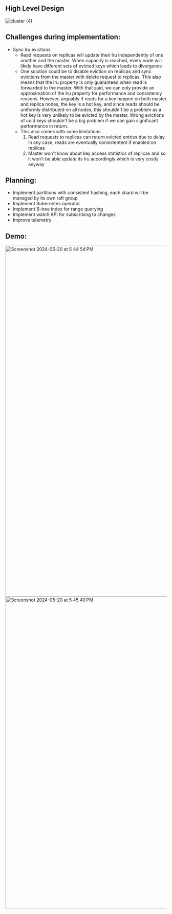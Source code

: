 ## High Level Design


![cluster (4)](https://github.com/user-attachments/assets/66198e5e-a175-40d1-8b59-1b439eaed0e6)


## Challenges during implementation:
- Sync lru evictions
  + Read requests on replicas will update their lru independently of one another and the master. When capacity is reached, every node will likely have different sets of evicted keys which leads to divergence
  + One solution could be to disable eviction on replicas and sync evictions from the master with delete request to replicas. This also means that the lru property is only guaranteed when read is forwarded to the master. With that said, we can only provide an approximation of the lru property for performance and consistency reasons. However, arguably if reads for a key happen on both master and replica nodes, the key is a hot key, and since reads should be uniformly distributed on all nodes, this shouldn't be a problem as a hot key is very unlikely to be evicted by the master. Wrong evictions of cold keys shouldn't be a big problem if we can gain significant performance in return.
  + This also comes with some limitations.
    1. Read requests to replicas can return evicted entries due to delay. In any case, reads are eventually consistentent if enabled on replicas
    2. Master won't know about key access statistics of replicas and so it won't be able update its lru accordingly which is very costly anyway


## Planning:
- Implement partitions with consistent hashing, each shard will be managed by its own raft group
- Implement Kubernetes operator
- Implement B-tree index for range querying
- Implement watch API for subscribing to changes
- Improve telemetry

## Demo:
<img width="1091" alt="Screenshot 2024-05-20 at 5 44 54 PM" src="https://github.com/ph-ngn/nanobox/assets/93941060/85f627da-da26-49fc-822c-42e1221a2be3">
<img width="972" alt="Screenshot 2024-05-20 at 5 45 40 PM" src="https://github.com/ph-ngn/nanobox/assets/93941060/277cb951-b641-420b-81d7-f0485265ab3a">



  
